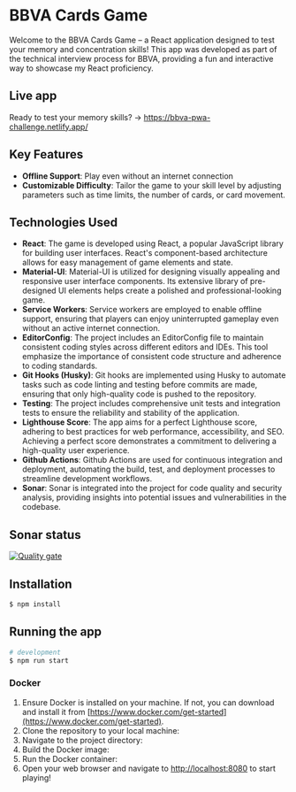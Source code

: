 # BBVA Cards Game

Welcome to the BBVA Cards Game – a React application designed to test your memory and concentration skills! This app was developed as part of the technical interview process for BBVA, providing a fun and interactive way to showcase my React proficiency.

## Live app
Ready to test your memory skills? -> https://bbva-pwa-challenge.netlify.app/

## Key Features

- **Offline Support**: Play even without an internet connection
- **Customizable Difficulty**: Tailor the game to your skill level by adjusting parameters such as time limits, the number of cards, or card movement.

## Technologies Used

- **React**: The game is developed using React, a popular JavaScript library for building user interfaces. React's component-based architecture allows for easy management of game elements and state.
- **Material-UI**: Material-UI is utilized for designing visually appealing and responsive user interface components. Its extensive library of pre-designed UI elements helps create a polished and professional-looking game.
- **Service Workers**: Service workers are employed to enable offline support, ensuring that players can enjoy uninterrupted gameplay even without an active internet connection.
- **EditorConfig**: The project includes an EditorConfig file to maintain consistent coding styles across different editors and IDEs. This tool emphasize the importance of consistent code structure and adherence to coding standards.
- **Git Hooks (Husky)**: Git hooks are implemented using Husky to automate tasks such as code linting and testing before commits are made, ensuring that only high-quality code is pushed to the repository.
- **Testing**: The project includes comprehensive unit tests and integration tests to ensure the reliability and stability of the application.
- **Lighthouse Score**: The app aims for a perfect Lighthouse score, adhering to best practices for web performance, accessibility, and SEO. Achieving a perfect score demonstrates a commitment to delivering a high-quality user experience.
- **Github Actions**: Github Actions are used for continuous integration and deployment, automating the build, test, and deployment processes to streamline development workflows.
- **Sonar**: Sonar is integrated into the project for code quality and security analysis, providing insights into potential issues and vulnerabilities in the codebase.

## Sonar status
[![Quality gate](https://sonarcloud.io/api/project_badges/quality_gate?project=JC-Saldana_bbva-pwa-challenge)](https://sonarcloud.io/summary/new_code?id=JC-Saldana_bbva-pwa-challenge)


## Installation

```bash
$ npm install
```

## Running the app

```bash
# development
$ npm run start
```

### Docker

1. Ensure Docker is installed on your machine. If not, you can download and install it from [https://www.docker.com/get-started](https://www.docker.com/get-started).
2. Clone the repository to your local machine:
3. Navigate to the project directory:
4. Build the Docker image:
5. Run the Docker container:
6. Open your web browser and navigate to [http://localhost:8080](http://localhost:8080) to start playing!
